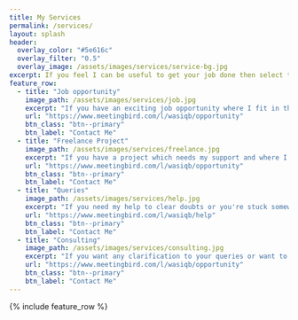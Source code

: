 ```yaml
---
title: My Services
permalink: /services/
layout: splash
header:
  overlay_color: "#5e616c"
  overlay_filter: "0.5"
  overlay_image: /assets/images/services/service-bg.jpg
excerpt: If you feel I can be useful to get your job done then select the service where you feel I can fit in.
feature_row:
  - title: "Job opportunity"
    image_path: /assets/images/services/job.jpg
    excerpt: "If you have an exciting job opportunity where I fit in the role."
    url: "https://www.meetingbird.com/l/wasiqb/opportunity"
    btn_class: "btn--primary"
    btn_label: "Contact Me"
  - title: "Freelance Project"
    image_path: /assets/images/services/freelance.jpg
    excerpt: "If you have a project which needs my support and where I can help automate the product for you."
    url: "https://www.meetingbird.com/l/wasiqb/opportunity"
    btn_class: "btn--primary"
    btn_label: "Contact Me"
  - title: "Queries"
    image_path: /assets/images/services/help.jpg
    excerpt: "If you need my help to clear doubts or you're stuck somewhere where I can help."
    url: "https://www.meetingbird.com/l/wasiqb/help"
    btn_class: "btn--primary"
    btn_label: "Contact Me"
  - title: "Consulting"
    image_path: /assets/images/services/consulting.jpg
    excerpt: "If you want any clarification to your queries or want to know latest Automation trends."
    url: "https://www.meetingbird.com/l/wasiqb/opportunity"
    btn_class: "btn--primary"
    btn_label: "Contact Me"
---
```


{% include feature_row %}
